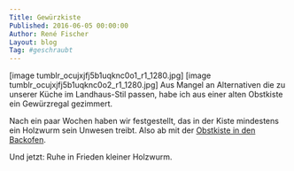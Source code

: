 ```yaml
---
Title: Gewürzkiste
Published: 2016-06-05 00:00:00
Author: René Fischer
Layout: blog
Tag: #geschraubt
---
```

[image tumblr_ocujxjfj5b1uqknc0o1_r1_1280.jpg]
[image tumblr_ocujxjfj5b1uqknc0o2_r1_1280.jpg]
Aus Mangel an Alternativen die zu unserer Küche im Landhaus-Stil passen, habe ich aus einer alten Obstkiste ein Gewürzregal gezimmert.

Nach ein paar Wochen haben wir festgestellt, das in der Kiste mindestens ein Holzwurm sein Unwesen treibt. Also ab mit der [ Obstkiste in den Backofen](http://www.heimwerker.de/garten/gartenpflege-und-pflanzen/gartenpflege/schaedlinge/holzwurmbekaempfung.html#c27005).

Und jetzt: Ruhe in Frieden kleiner Holzwurm.